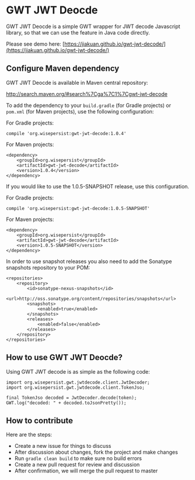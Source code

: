 # GWT JWT Deocde

GWT JWT Deocde is a simple GWT wrapper for JWT decode Javascript library, so that we can use the feature in Java code directly.

Please see demo here: [https://jiakuan.github.io/gwt-jwt-decode/](https://jiakuan.github.io/gwt-jwt-decode/)

## Configure Maven dependency

GWT JWT Deocde is available in Maven central repository:

http://search.maven.org/#search%7Cga%7C1%7Cgwt-jwt-decode

To add the dependency to your `build.gradle` (for Gradle projects) or `pom.xml` (for Maven projects), use the following configuration:

For Gradle projects:

```
compile 'org.wisepersist:gwt-jwt-decode:1.0.4'
```

For Maven projects:

```
<dependency>
    <groupId>org.wisepersist</groupId>
    <artifactId>gwt-jwt-decode</artifactId>
    <version>1.0.4</version>
</dependency>
```

If you would like to use the 1.0.5-SNAPSHOT release, use this configuration.

For Gradle projects:

```
compile 'org.wisepersist:gwt-jwt-decode:1.0.5-SNAPSHOT'
```

For Maven projects:

```
<dependency>
    <groupId>org.wisepersist</groupId>
    <artifactId>gwt-jwt-decode</artifactId>
    <version>1.0.5-SNAPSHOT</version>
</dependency>
```

In order to use snapshot releases you also need to add the Sonatype snapshots repository to your POM:

```
<repositories>
    <repository>
        <id>sonatype-nexus-snapshots</id>
        <url>http://oss.sonatype.org/content/repositories/snapshots</url>
        <snapshots>
            <enabled>true</enabled>
        </snapshots>
        <releases>
            <enabled>false</enabled>
        </releases>
    </repository>
</repositories>
```

## How to use GWT JWT Deocde?

Using GWT JWT decode is as simple as the following code:

```
import org.wisepersist.gwt.jwtdecode.client.JwtDecoder;
import org.wisepersist.gwt.jwtdecode.client.TokenJso;

final TokenJso decoded = JwtDecoder.decode(token);
GWT.log("decoded: " + decoded.toJsonPretty());
```

## How to contribute

Here are the steps:

* Create a new issue for things to discuss
* After discussion about changes, fork the project and make changes
* Run `gradle clean build` to make sure no build errors
* Create a new pull request for review and discussion
* After confirmation, we will merge the pull request to master
